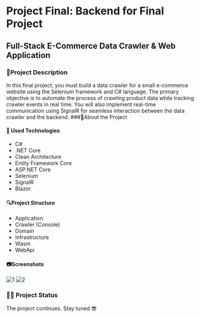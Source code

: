 # Project Final: Backend for Final Project

## Full-Stack E-Commerce Data Crawler & Web Application 
### 📃Project Description
In this final project, you must build a data crawler for a small e-commerce website using the Selenium framework and C# language. The primary objective is to automate the process of crawling product data while tracking crawler events in real time. You will also implement real-time communication using SignalR for seamless interaction between the data crawler and the backend.
###🌟About the Project
#### 🧰 Used Technologies
- C#
- .NET Core
- Clean Architecture
- Entity Framework Core
- ASP.NET Core
- Selenium
- SignalR
- Blazor

 #### 🔍Project Structure
 - Application
 - Crawler (Console)
 - Domain
 - Infrastructure
 -  Wasm
 -  WebApi

#### 📷Screenshots
![1](https://github.com/yasarzeynep/UpSchool-FullStack-Development-Bootcamp/assets/116646963/9226759e-3eef-4559-9b28-61d71a9f6113)
![2](https://github.com/yasarzeynep/UpSchool-FullStack-Development-Bootcamp/assets/116646963/ec922831-2127-4bbd-abd1-151b752958ff)



### 👨‍💻 Project Status
The project continues. Stay tuned 😎
